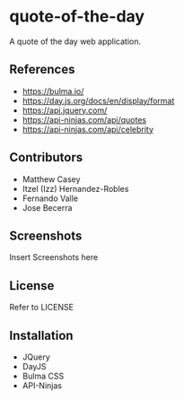 # quote-of-the-day

A quote of the day web application.

## References

- https://bulma.io/
- https://day.js.org/docs/en/display/format
- https://api.jquery.com/
- https://api-ninjas.com/api/quotes
- https://api-ninjas.com/api/celebrity

## Contributors

- Matthew Casey
- Itzel (Izz) Hernandez-Robles
- Fernando Valle
- Jose Becerra

## Screenshots

Insert Screenshots here

## License

Refer to LICENSE

## Installation

- JQuery
- DayJS
- Bulma CSS
- API-Ninjas
